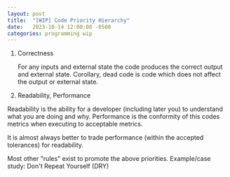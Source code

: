 ```yaml
---
layout: post
title:  "[WIP] Code Priority Hierarchy"
date:   2023-10-14 12:00:00 -0500
categories: programming wip
---
```


1. Correctness

    For any inputs and external state the code produces the correct output and external state.
    Corollary, dead code is code which does not affect the output or external state.

2. Readability, Performance

Readability is the ability for a developer (including later you) to understand what you are doing and why.
Performance is the conformity of this codes metrics when executing to acceptable metrics.

It is almost always better to trade performance (within the accepted tolerances) for readability.

Most other "rules" exist to promote the above priorities.
Example/case study: Don't Repeat Yourself (DRY)

